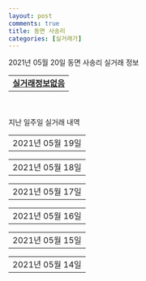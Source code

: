 ```yaml
---
layout: post
comments: true
title: 동면 사송리
categories: [실거래가]
---
```


2021년 05월 20일 동면 사송리 실거래 정보

<table>
  <tr>
    <td colspan="4" style="font-weight: bold;"><a href="https://search.naver.com/search.naver?query=실거래정보없음">실거래정보없음</a></td>
  </tr>
    
</table>
    
<div style="margin-top: 50px; margin-bottom: 13px">지난 일주일 실거래 내역</div>

  <table style="width: 100%; margin-bottom: 1px">
      <tr class="header">
        <td>2021년 05월 19일</td>
      </tr>
      <tr class="child" style="display: none">
        <td>
            
        <table>
          <tr>
            <td colspan="4" style="font-weight: bold;"><a href="https://search.naver.com/search.naver?query=양산사송 A1 신혼희망타운">양산사송 A1 신혼희망타운</a></td>
          </tr>

          <tr>
            <td>전매</td>
            <td>12층</td>
            <td>59.75㎡</td>
            <td>계약일 2021-05-04</td>
          </tr>
          <tr>
            <td colspan="4">24,486</td>
          </tr>
    
          <tr>
            <td>전매</td>
            <td>5층</td>
            <td>59.75㎡</td>
            <td>계약일 2021-05-08</td>
          </tr>
          <tr>
            <td colspan="4">24,386</td>
          </tr>
    
          <tr>
            <td>전매</td>
            <td>9층</td>
            <td>55.96㎡</td>
            <td>계약일 2021-05-12</td>
          </tr>
          <tr>
            <td colspan="4">22,442</td>
          </tr>
    
          <tr>
            <td>전매</td>
            <td>6층</td>
            <td>55.96㎡</td>
            <td>계약일 2021-04-24</td>
          </tr>
          <tr>
            <td colspan="4">22,342</td>
          </tr>
    
          <tr>
            <td>전매</td>
            <td>4층</td>
            <td>55.81㎡</td>
            <td>계약일 2021-05-01</td>
          </tr>
          <tr>
            <td colspan="4">22,004</td>
          </tr>
    
          <tr>
            <td>전매</td>
            <td>9층</td>
            <td>55.96㎡</td>
            <td>계약일 2021-05-03</td>
          </tr>
          <tr>
            <td colspan="4">21,842</td>
          </tr>
    
        </table>
    
        </td>
      </tr>
  </table>
    
  <table style="width: 100%; margin-bottom: 1px">
      <tr class="header">
        <td>2021년 05월 18일</td>
      </tr>
      <tr class="child" style="display: none">
        <td>
            
        <table>
          <tr>
            <td colspan="4" style="font-weight: bold;"><a href="https://search.naver.com/search.naver?query=양산사송 A1 신혼희망타운">양산사송 A1 신혼희망타운</a></td>
          </tr>

          <tr>
            <td>전매</td>
            <td>7층</td>
            <td>59.75㎡</td>
            <td>계약일 2021-04-21</td>
          </tr>
          <tr>
            <td colspan="4">26,536</td>
          </tr>
    
          <tr>
            <td>전매</td>
            <td>5층</td>
            <td>59.75㎡</td>
            <td>계약일 2021-05-03</td>
          </tr>
          <tr>
            <td colspan="4">24,286</td>
          </tr>
    
          <tr>
            <td>전매</td>
            <td>8층</td>
            <td>59.75㎡</td>
            <td>계약일 2021-05-14</td>
          </tr>
          <tr>
            <td colspan="4">23,886</td>
          </tr>
    
          <tr>
            <td>전매</td>
            <td>17층</td>
            <td>55.96㎡</td>
            <td>계약일 2021-05-08</td>
          </tr>
          <tr>
            <td colspan="4">22,042</td>
          </tr>
    
          <tr>
            <td>전매</td>
            <td>13층</td>
            <td>55.81㎡</td>
            <td>계약일 2021-05-17</td>
          </tr>
          <tr>
            <td colspan="4">21,606</td>
          </tr>
    
        </table>
    
        </td>
      </tr>
  </table>
    
  <table style="width: 100%; margin-bottom: 1px">
      <tr class="header">
        <td>2021년 05월 17일</td>
      </tr>
      <tr class="child" style="display: none">
        <td>
            
        <table>
          <tr>
            <td colspan="4" style="font-weight: bold;"><a href="https://search.naver.com/search.naver?query=실거래정보없음">실거래정보없음</a></td>
          </tr>

        </table>
    
        </td>
      </tr>
  </table>
    
  <table style="width: 100%; margin-bottom: 1px">
      <tr class="header">
        <td>2021년 05월 16일</td>
      </tr>
      <tr class="child" style="display: none">
        <td>
            
        <table>
          <tr>
            <td colspan="4" style="font-weight: bold;"><a href="https://search.naver.com/search.naver?query=실거래정보없음">실거래정보없음</a></td>
          </tr>

        </table>
    
        </td>
      </tr>
  </table>
    
  <table style="width: 100%; margin-bottom: 1px">
      <tr class="header">
        <td>2021년 05월 15일</td>
      </tr>
      <tr class="child" style="display: none">
        <td>
            
        <table>
          <tr>
            <td colspan="4" style="font-weight: bold;"><a href="https://search.naver.com/search.naver?query=양산사송 A1 신혼희망타운">양산사송 A1 신혼희망타운</a></td>
          </tr>

          <tr>
            <td>전매</td>
            <td>2층</td>
            <td>55.81㎡</td>
            <td>계약일 2021-05-13</td>
          </tr>
          <tr>
            <td colspan="4">20,349</td>
          </tr>
    
        </table>
    
        </td>
      </tr>
  </table>
    
  <table style="width: 100%; margin-bottom: 1px">
      <tr class="header">
        <td>2021년 05월 14일</td>
      </tr>
      <tr class="child" style="display: none">
        <td>
            
        <table>
          <tr>
            <td colspan="4" style="font-weight: bold;"><a href="https://search.naver.com/search.naver?query=양산사송 A1 신혼희망타운">양산사송 A1 신혼희망타운</a></td>
          </tr>

          <tr>
            <td>전매</td>
            <td>8층</td>
            <td>59.75㎡</td>
            <td>계약일 2021-04-14</td>
          </tr>
          <tr>
            <td colspan="4">24,085</td>
          </tr>
    
          <tr>
            <td>전매</td>
            <td>18층</td>
            <td>59.75㎡</td>
            <td>계약일 2021-04-22</td>
          </tr>
          <tr>
            <td colspan="4">23,485</td>
          </tr>
    
          <tr>
            <td>전매</td>
            <td>7층</td>
            <td>55.81㎡</td>
            <td>계약일 2021-05-13</td>
          </tr>
          <tr>
            <td colspan="4">22,706</td>
          </tr>
    
          <tr>
            <td>전매</td>
            <td>14층</td>
            <td>55.81㎡</td>
            <td>계약일 2021-05-08</td>
          </tr>
          <tr>
            <td colspan="4">22,506</td>
          </tr>
    
          <tr>
            <td>전매</td>
            <td>6층</td>
            <td>55.81㎡</td>
            <td>계약일 2021-05-11</td>
          </tr>
          <tr>
            <td colspan="4">22,506</td>
          </tr>
    
        </table>
    
        </td>
      </tr>
  </table>
    

